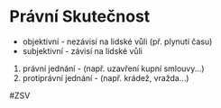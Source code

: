 # Právní Skutečnost
- objektivní - nezávisí na lidské vůli (př. plynutí času)
- subjektivní - závisí na lidské vůli
1. právní jednání - (např. uzavření kupní smlouvy...)
2. protiprávní jednání - (např. krádež, vražda...)

#ZSV